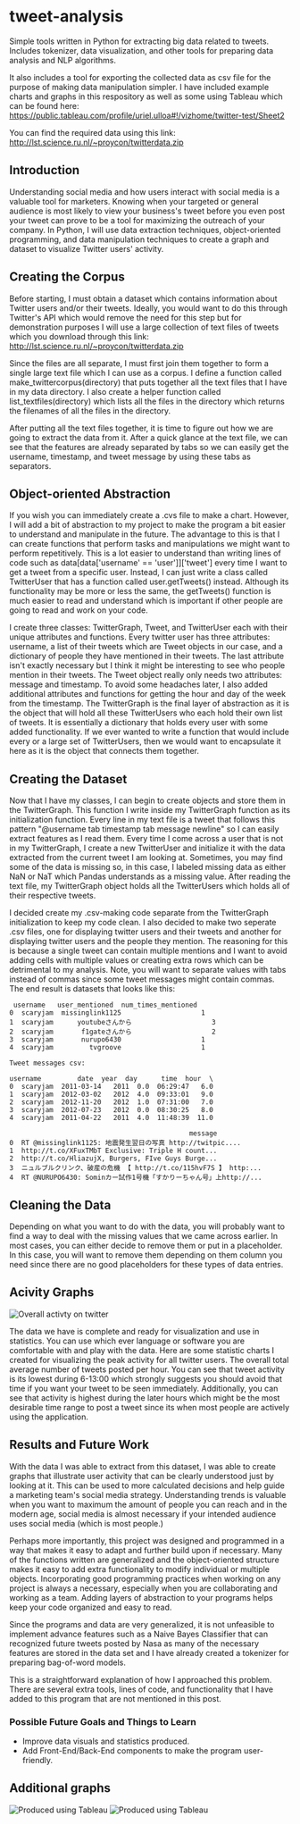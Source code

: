 # tweet-analysis
Simple tools written in Python for extracting big data related to tweets. Includes tokenizer, data visualization, and other tools for preparing data analysis and NLP algorithms. 

It also includes a tool for exporting the collected data as csv file for the purpose of making data manipulation simpler. I have included example charts and graphs in this respository as well as some using Tableau which can be found here: https://public.tableau.com/profile/uriel.ulloa#!/vizhome/twitter-test/Sheet2

You can find the required data using this link: http://lst.science.ru.nl/~proycon/twitterdata.zip

## Introduction
Understanding social media and how users interact with social media is a valuable tool for marketers. Knowing when your targeted or general audience is most likely to view your business's tweet before you even post your tweet can prove to be a tool for maximizing the outreach of your company. In Python, I will use data extraction techniques, object-oriented programming, and data manipulation techniques to create a graph and dataset to visualize Twitter users' activity.

## Creating the Corpus
Before starting, I must obtain a dataset which contains information about Twitter users and/or their tweets. Ideally, you would want to do this through Twitter's API which would remove the need for this step but for demonstration purposes I will use a large collection of text files of tweets which you download through this link: http://lst.science.ru.nl/~proycon/twitterdata.zip

Since the files are all separate, I must first join them together to form a single large text file which I can use as a corpus. I define a function called make_twittercorpus(directory) that puts together all the text files that I have in my data directory. I also create a helper function called list_textfiles(directory) which lists all the files in the directory which returns the filenames of all the files in the directory.

After putting all the text files together, it is time to figure out how we are going to extract the data from it. After a quick glance at the text file, we can see that the features are already separated by tabs so we can easily get the username, timestamp, and tweet message by using these tabs as separators.

## Object-oriented Abstraction
If you wish you can immediately create a .cvs file to make a chart. However, I will add a bit of abstraction to my project to make the program a bit easier to understand and manipulate in the future. The advantage to this is that I can create functions that perform tasks and manipulations we might want to perform repetitively. This is a lot easier to understand than writing lines of code such as data[data['username' == 'user']]['tweet'] every time I want to get a tweet from a specific user. Instead, I can just write a class called TwitterUser that has a function called user.getTweets() instead. Although its functionality may be more or less the same, the getTweets() function is much easier to read and understand which is important if other people are going to read and work on your code.

I create three classes: TwitterGraph, Tweet, and TwitterUser each with their unique attributes and functions. Every twitter user has three attributes: username, a list of their tweets which are Tweet objects in our case, and a dictionary of people they have mentioned in their tweets. The last attribute isn't exactly necessary but I think it might be interesting to see who people mention in their tweets. The Tweet object really only needs two attributes: message and timestamp. To avoid some headaches later, I also added additional attributes and functions for getting the hour and day of the week from the timestamp. The TwitterGraph is the final layer of abstraction as it is the object that will hold all these TwitterUsers who each hold their own list of tweets. It is essentially a dictionary that holds every user with some added functionality. If we ever wanted to write a function that would include every or a large set of TwitterUsers, then we would want to encapsulate it here as it is the object that connects them together. 

## Creating the Dataset
Now that I have my classes, I can begin to create objects and store them in the TwitterGraph. This function I write inside my TwitterGraph function as its initialization function. Every line in my text file is a tweet that follows this pattern "@username tab timestamp tab message newline" so I can easily extract features as I read them. Every time I come across a user that is not in my TwitterGraph, I create a new TwitterUser and initialize it with the data extracted from the current tweet I am looking at. Sometimes, you may find some of the data is missing so, in this case, I labeled missing data as either NaN or NaT which Pandas understands as a missing value. After reading the text file, my TwitterGraph object holds all the TwitterUsers which holds all of their respective tweets.

I decided create my .csv-making code separate from the TwitterGraph initialization to keep my code clean. I also decided to make two seperate .csv files, one for displaying twitter users and their tweets and another for displaying twitter users and the people they mention. The reasoning for this is because a single tweet can contain multiple mentions and I want to avoid adding cells with multiple values or creating extra rows which can be detrimental to my analysis. Note, you will want to separate values with tabs instead of commas since some tweet messages might contain commas. The end result is datasets that looks like this:
```
 username   user_mentioned  num_times_mentioned
0  scaryjam  missinglink1125                    1
1  scaryjam      youtubeさんから                    3
2  scaryjam       f1gateさんから                    2
3  scaryjam       nurupo6430                    1
4  scaryjam         tvgroove                    1

Tweet messages csv:

username         date  year  day      time  hour  \
0  scaryjam  2011-03-14   2011  0.0  06:29:47   6.0   
1  scaryjam  2012-03-02   2012  4.0  09:33:01   9.0   
2  scaryjam  2012-11-20   2012  1.0  07:31:00   7.0   
3  scaryjam  2012-07-23   2012  0.0  08:30:25   8.0   
4  scaryjam  2011-04-22   2011  4.0  11:48:39  11.0   

                                             message  
0  RT @missinglink1125: 地震発生翌日の写真 http://twitpic....  
1  http://t.co/XFuxTMbT Exclusive: Triple H count...  
2  http://t.co/HliazujX, Burgers, FIve Guys Burge...  
3  ニュルブルクリンク、破産の危機 【 http://t.co/115hvF7S 】 http:...  
4  RT @NURUPO6430: Sominカー試作1号機「すかりーちゃん号」上http://...  
```
## Cleaning the Data
Depending on what you want to do with the data, you will probably want to find a way to deal with the missing values that we came across earlier. In most cases, you can either decide to remove them or put in a placeholder. In this case, you will want to remove them depending on them column you need since there are no good placeholders for these types of data entries.

## Acivity Graphs
![Overall activty on twitter](hourlyactivity.png)

The data we have is complete and ready for visualization and use in statistics. You can use which ever language or software you are comfortable with and play with the data. Here are some statistic charts I created for visualizing the peak activity for all twitter users. The overall total average number of tweets posted per hour. You can see that tweet activity is its lowest during 6-13:00 which strongly suggests you should avoid that time if you want your tweet to be seen immediately. Additionally, you can see that activity is highest during the later hours which might be the most desirable time range to post a tweet since its when most people are actively using the application.

## Results and Future Work
With the data I was able to extract from this dataset, I was able to create graphs that illustrate user activity that can be clearly understood just by looking at it. This can be used to more calculated decisions and help guide a marketing team's social media strategy. Understanding trends is valuable when you want to maximum the amount of people you can reach and in the modern age, social media is almost necessary if your intended audience uses social media (which is most people.)

Perhaps more importantly, this project was designed and programmed in a way that makes it easy to adapt and further build upon if necessary. Many of the functions written are generalized and the object-oriented structure makes it easy to add extra functionality to modify individual or multiple objects. Incorporating good programming practices when working on any project is always a necessary, especially when you are collaborating and working as a team.  Adding layers of abstraction to your programs helps keep your code organized and easy to read.

Since the programs and data are very generalized, it is not unfeasible to implement advance features such as a Naive Bayes Classifier that can recognized future tweets posted by Nasa as many of the necessary features are stored in the data set and I have already created a tokenizer for preparing bag-of-word models.

This is a straightforward explanation of how I approached this problem. There are several extra tools, lines of code, and functionality that I have added to this program that are not mentioned in this post.

### Possible Future Goals and Things to Learn
- Improve data visuals and statistics produced.
- Add Front-End/Back-End components to make the program user-friendly.

## Additional graphs
![Produced using Tableau](nasa-activity-daily.png)
![Produced using Tableau](nasa-activity-hourly.png)
